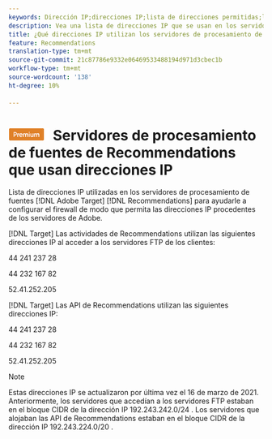 ```yaml
---
keywords: Dirección IP;direcciones IP;lista de direcciones permitidas;lista de permitidos;cortafuegos;recomendaciones;fuente;servidores;adobe marketing cloud;recommendations
description: Vea una lista de direcciones IP que se usan en los servidores de procesamiento de fuentes de Target Recommendations para configurar el firewall de modo que permita las direcciones IP procedentes de los servidores de Adobe.
title: ¿Qué direcciones IP utilizan los servidores de procesamiento de fuentes de Recommendations?
feature: Recommendations
translation-type: tm+mt
source-git-commit: 21c87786e9332e06469533488194d971d3cbec1b
workflow-type: tm+mt
source-wordcount: '138'
ht-degree: 10%

---
```



# ![PREMIUM](/help/assets/premium.png) Servidores de procesamiento de fuentes de Recommendations que usan direcciones IP

Lista de direcciones IP utilizadas en los servidores de procesamiento de fuentes [!DNL Adobe Target] [!DNL Recommendations] para ayudarle a configurar el firewall de modo que permita las direcciones IP procedentes de los servidores de Adobe.

[!DNL Target]  Las actividades de Recommendations utilizan las siguientes direcciones IP al acceder a los servidores FTP de los clientes:

44 241 237 28

44 232 167 82

52.41.252.205

[!DNL Target]  Las API de Recommendations utilizan las siguientes direcciones IP:

44 241 237 28

44 232 167 82

52.41.252.205

>[!NOTE]
>
>Estas direcciones IP se actualizaron por última vez el 16 de marzo de 2021. Anteriormente, los servidores que accedían a los servidores FTP estaban en el bloque CIDR de la dirección IP 192.243.242.0/24 . Los servidores que alojaban las API de Recommendations estaban en el bloque CIDR de la dirección IP 192.243.224.0/20 .

